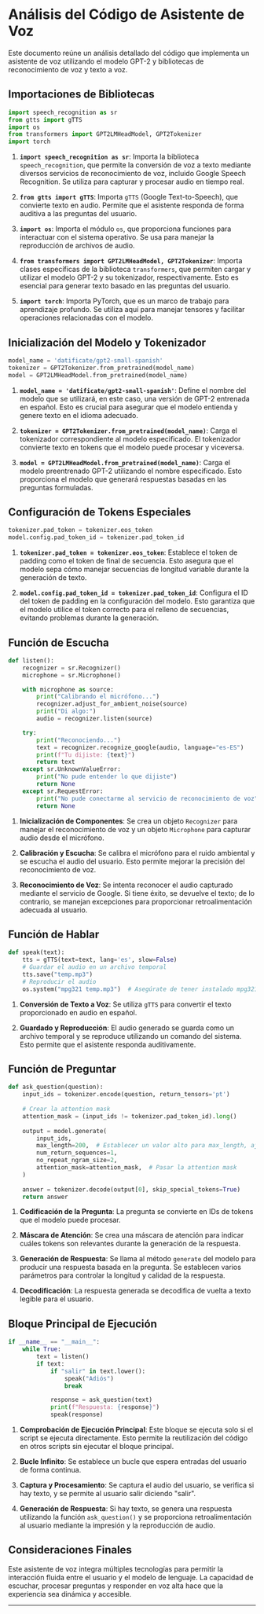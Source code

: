 
# Análisis del Código de Asistente de Voz

Este documento reúne un análisis detallado del código que implementa un asistente de voz utilizando el modelo GPT-2 y bibliotecas de reconocimiento de voz y texto a voz.

## Importaciones de Bibliotecas

```python
import speech_recognition as sr
from gtts import gTTS
import os
from transformers import GPT2LMHeadModel, GPT2Tokenizer
import torch
```

1. **`import speech_recognition as sr`**: Importa la biblioteca `speech_recognition`, que permite la conversión de voz a texto mediante diversos servicios de reconocimiento de voz, incluido Google Speech Recognition. Se utiliza para capturar y procesar audio en tiempo real.

2. **`from gtts import gTTS`**: Importa `gTTS` (Google Text-to-Speech), que convierte texto en audio. Permite que el asistente responda de forma auditiva a las preguntas del usuario.

3. **`import os`**: Importa el módulo `os`, que proporciona funciones para interactuar con el sistema operativo. Se usa para manejar la reproducción de archivos de audio.

4. **`from transformers import GPT2LMHeadModel, GPT2Tokenizer`**: Importa clases específicas de la biblioteca `transformers`, que permiten cargar y utilizar el modelo GPT-2 y su tokenizador, respectivamente. Esto es esencial para generar texto basado en las preguntas del usuario.

5. **`import torch`**: Importa PyTorch, que es un marco de trabajo para aprendizaje profundo. Se utiliza aquí para manejar tensores y facilitar operaciones relacionadas con el modelo.

## Inicialización del Modelo y Tokenizador

```python
model_name = 'datificate/gpt2-small-spanish'
tokenizer = GPT2Tokenizer.from_pretrained(model_name)
model = GPT2LMHeadModel.from_pretrained(model_name)
```

1. **`model_name = 'datificate/gpt2-small-spanish'`**: Define el nombre del modelo que se utilizará, en este caso, una versión de GPT-2 entrenada en español. Esto es crucial para asegurar que el modelo entienda y genere texto en el idioma adecuado.

2. **`tokenizer = GPT2Tokenizer.from_pretrained(model_name)`**: Carga el tokenizador correspondiente al modelo especificado. El tokenizador convierte texto en tokens que el modelo puede procesar y viceversa.

3. **`model = GPT2LMHeadModel.from_pretrained(model_name)`**: Carga el modelo preentrenado GPT-2 utilizando el nombre especificado. Esto proporciona el modelo que generará respuestas basadas en las preguntas formuladas.

## Configuración de Tokens Especiales

```python
tokenizer.pad_token = tokenizer.eos_token
model.config.pad_token_id = tokenizer.pad_token_id
```

1. **`tokenizer.pad_token = tokenizer.eos_token`**: Establece el token de padding como el token de final de secuencia. Esto asegura que el modelo sepa cómo manejar secuencias de longitud variable durante la generación de texto.

2. **`model.config.pad_token_id = tokenizer.pad_token_id`**: Configura el ID del token de padding en la configuración del modelo. Esto garantiza que el modelo utilice el token correcto para el relleno de secuencias, evitando problemas durante la generación.

## Función de Escucha

```python
def listen():
    recognizer = sr.Recognizer()
    microphone = sr.Microphone()

    with microphone as source:
        print("Calibrando el micrófono...")
        recognizer.adjust_for_ambient_noise(source)
        print("Di algo:")
        audio = recognizer.listen(source)

    try:
        print("Reconociendo...")
        text = recognizer.recognize_google(audio, language="es-ES")
        print(f"Tu dijiste: {text}")
        return text
    except sr.UnknownValueError:
        print("No pude entender lo que dijiste")
        return None
    except sr.RequestError:
        print("No pude conectarme al servicio de reconocimiento de voz")
        return None
```

1. **Inicialización de Componentes**: Se crea un objeto `Recognizer` para manejar el reconocimiento de voz y un objeto `Microphone` para capturar audio desde el micrófono.

2. **Calibración y Escucha**: Se calibra el micrófono para el ruido ambiental y se escucha el audio del usuario. Esto permite mejorar la precisión del reconocimiento de voz.

3. **Reconocimiento de Voz**: Se intenta reconocer el audio capturado mediante el servicio de Google. Si tiene éxito, se devuelve el texto; de lo contrario, se manejan excepciones para proporcionar retroalimentación adecuada al usuario.

## Función de Hablar

```python
def speak(text):
    tts = gTTS(text=text, lang='es', slow=False)
    # Guardar el audio en un archivo temporal
    tts.save("temp.mp3")
    # Reproducir el audio
    os.system("mpg321 temp.mp3")  # Asegúrate de tener instalado mpg321 o usa un reproductor de audio de tu preferencia
```

1. **Conversión de Texto a Voz**: Se utiliza `gTTS` para convertir el texto proporcionado en audio en español.

2. **Guardado y Reproducción**: El audio generado se guarda como un archivo temporal y se reproduce utilizando un comando del sistema. Esto permite que el asistente responda auditivamente.

## Función de Preguntar

```python
def ask_question(question):
    input_ids = tokenizer.encode(question, return_tensors='pt')
    
    # Crear la attention mask
    attention_mask = (input_ids != tokenizer.pad_token_id).long()
    
    output = model.generate(
        input_ids,
        max_length=200,  # Establecer un valor alto para max_length, ajusta según sea necesario
        num_return_sequences=1,
        no_repeat_ngram_size=2,
        attention_mask=attention_mask,  # Pasar la attention mask
    )
    
    answer = tokenizer.decode(output[0], skip_special_tokens=True)
    return answer
```

1. **Codificación de la Pregunta**: La pregunta se convierte en IDs de tokens que el modelo puede procesar.

2. **Máscara de Atención**: Se crea una máscara de atención para indicar cuáles tokens son relevantes durante la generación de la respuesta.

3. **Generación de Respuesta**: Se llama al método `generate` del modelo para producir una respuesta basada en la pregunta. Se establecen varios parámetros para controlar la longitud y calidad de la respuesta.

4. **Decodificación**: La respuesta generada se decodifica de vuelta a texto legible para el usuario.

## Bloque Principal de Ejecución

```python
if __name__ == "__main__":
    while True:
        text = listen()
        if text:
            if "salir" in text.lower():
                speak("Adiós")
                break

            response = ask_question(text)
            print(f"Respuesta: {response}")
            speak(response)
```

1. **Comprobación de Ejecución Principal**: Este bloque se ejecuta solo si el script se ejecuta directamente. Esto permite la reutilización del código en otros scripts sin ejecutar el bloque principal.

2. **Bucle Infinito**: Se establece un bucle que espera entradas del usuario de forma continua.

3. **Captura y Procesamiento**: Se captura el audio del usuario, se verifica si hay texto, y se permite al usuario salir diciendo "salir".

4. **Generación de Respuesta**: Si hay texto, se genera una respuesta utilizando la función `ask_question()` y se proporciona retroalimentación al usuario mediante la impresión y la reproducción de audio.

## Consideraciones Finales

Este asistente de voz integra múltiples tecnologías para permitir la interacción fluida entre el usuario y el modelo de lenguaje. La capacidad de escuchar, procesar preguntas y responder en voz alta hace que la experiencia sea dinámica y accesible.

---
